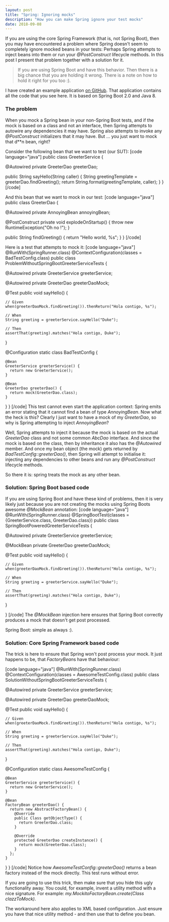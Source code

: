 ```yaml
---
layout: post
title: "Spring: Ignoring mocks"
description: "How you can make Spring ignore your test mocks"
date: 2018-09-08
---
```


If you are using the core Spring Framework (that is, not Spring Boot), then you may have encountered a problem where Spring doesn't seem to completely ignore mocked beans in your tests: Perhaps Spring attempts to inject beans into them or run your <em>@PostConstruct</em> lifecycle methods. In this post I present that problem together with a solution for it.

<blockquote>
If you are using Spring Boot and have this behavior. Then there is a big chance that you are holding it wrong. There is a note on how to hold it right for you too :).
</blockquote>

I have created an example application <a href="https://github.com/moelholm/smallexamples/tree/master/spring-please-ignore-my-mocks" target="_blank">on GitHub</a>. That application contains all the code that you see here. It is based on Spring Boot 2.0 and Java 8.

<h3>The problem</h3>
When you mock a Spring bean in your non-Spring Boot tests, and if the mock is based on a class and not an interface, then Spring attempts to autowire any dependencies it may have. Spring also attempts to invoke any <em>@PostConstruct</em> initializers that it may have. But …​ you just want to mock that d**n bean, right?

Consider the following bean that we want to test (our SUT):
[code language="java"]
public class GreeterService {

  @Autowired
  private GreeterDao greeterDao;

  public String sayHello(String caller) {
    String greetingTemplate = greeterDao.findGreeting();
    return String.format(greetingTemplate, caller);
  }
}
[/code]

And this bean that we want to mock in our test:
[code language="java"]
public class GreeterDao {

  @Autowired
  private AnnoyingBean annoyingBean;

  @PostConstruct
  private void explodeOnStartup() {
    throw new RuntimeException("Oh no !");
  }

  public String findGreeting() {
    return "Hello world, %s";
  }
}
[/code]

Here is a test that attempts to mock it:
[code language="java"]
@RunWith(SpringRunner.class)
@ContextConfiguration(classes = BadTestConfig.class)
public class ProblemWithoutSpringBootGreeterServiceTests {

  @Autowired
  private GreeterService greeterService;

  @Autowired
  private GreeterDao greeterDaoMock;

  @Test
  public void sayHello() {

    // Given
    when(greeterDaoMock.findGreeting()).thenReturn("Hola contigo, %s");

    // When
    String greeting = greeterService.sayHello("Duke");

    // Then
    assertThat(greeting).matches("Hola contigo, Duke");
  }

  @Configuration
  static class BadTestConfig {

    @Bean
    GreeterService greeterService() {
      return new GreeterService();
    }

    @Bean
    GreeterDao greeterDao() {
      return mock(GreeterDao.class);
    }
  }
}
[/code]
This test cannot even start the application context: Spring emits an error stating that it cannot find a bean of type <em>AnnoyingBean</em>. Now what the heck is this? Clearly I just want to have a mock of my <em>GreeterDao</em>, so why is Spring attempting to inject <em>AnnoyingBean</em>? 

Well, Spring attempts to inject it because the mock is based on the actual <em>GreeterDao</em> class and not some common <em>AbcDao</em> interface. And since the mock is based on the class, then by inheritance it also has the <em>@Autowired</em> member. And once my bean object (the mock) gets returned by <em>BadTestConfig::greeterDao()</em>, then Spring will attempt to initialise it: injecting any dependencies to other beans and run any <em>@PostConstruct</em> lifecycle methods.

So there it is: spring treats the mock as any other bean.

<h3>Solution: Spring Boot based code</h3>
If you are using Spring Boot and have these kind of problems, then it is very likely just because you are not creating the mocks using Spring Boots awesome <em>@MockBean</em> annotation:
[code language="java"]
@RunWith(SpringRunner.class)
@SpringBootTest(classes = {GreeterService.class, GreeterDao.class})
public class SpringBootPoweredGreeterServiceTests {

  @Autowired
  private GreeterService greeterService;

  @MockBean
  private GreeterDao greeterDaoMock;

  @Test
  public void sayHello() {

    // Given
    when(greeterDaoMock.findGreeting()).thenReturn("Hola contigo, %s");

    // When
    String greeting = greeterService.sayHello("Duke");

    // Then
    assertThat(greeting).matches("Hola contigo, Duke");
  }

}
[/code]
The <em>@MockBean</em> injection here ensures that Spring Boot correctly produces a mock that doesn't get post processed.

Spring Boot: simple as always :).

<h3>Solution: Core Spring Framework based code</h3>
The trick is here to ensure that Spring won't post process your mock. It just happens to be, that <em>FactoryBean</em>s have that behaviour:

[code language="java"]
@RunWith(SpringRunner.class)
@ContextConfiguration(classes = AwesomeTestConfig.class)
public class SolutionWithoutSpringBootGreeterServiceTests {

  @Autowired
  private GreeterService greeterService;

  @Autowired
  private GreeterDao greeterDaoMock;

  @Test
  public void sayHello() {

    // Given
    when(greeterDaoMock.findGreeting()).thenReturn("Hola contigo, %s");

    // When
    String greeting = greeterService.sayHello("Duke");

    // Then
    assertThat(greeting).matches("Hola contigo, Duke");
  }

  @Configuration
  static class AwesomeTestConfig {

    @Bean
    GreeterService greeterService() {
      return new GreeterService();
    }

    @Bean
    FactoryBean greeterDao() {
      return new AbstractFactoryBean() {
        @Override
        public Class getObjectType() {
          return GreeterDao.class;
        }

        @Override
        protected GreeterDao createInstance() {
          return mock(GreeterDao.class);
        }
      };
    }
  }
}
[/code]
Notice how <em>AwesomeTestConfig::greeterDao()</em> returns a bean factory instead of the mock directly. This test runs without error.

If you are going to use this trick, then make sure that you hide this ugly functionality away. You could, for example, invent a utility method with a nice signature. For example: <em>my.MockitoFactoryBean.create(Class clazzToMock)</em>. 

The workaround here also applies to XML based configuration. Just ensure you have that nice utility method - and then use that to define you bean.